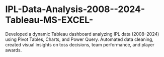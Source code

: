 # IPL-Data-Analysis-2008--2024-Tableau-MS-EXCEL-
Developed a dynamic Tableau dashboard analyzing IPL data (2008–2024) using Pivot Tables, Charts, and Power Query. Automated data cleaning, created visual insights on toss decisions, team performance, and player awards.
